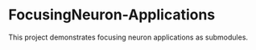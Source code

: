 # FocusingNeuron-Applications
This project demonstrates focusing neuron applications as submodules.
